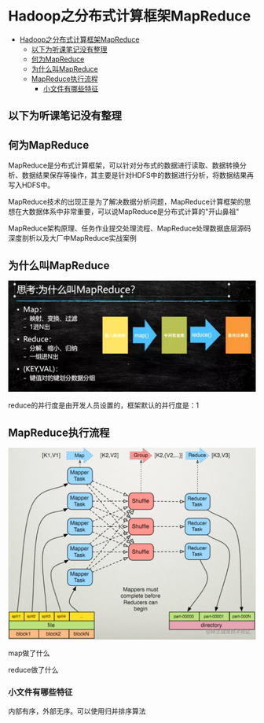 # Hadoop之分布式计算框架MapReduce

- [Hadoop之分布式计算框架MapReduce](#hadoop之分布式计算框架mapreduce)
  - [以下为听课笔记没有整理](#以下为听课笔记没有整理)
  - [何为MapReduce](#何为mapreduce)
  - [为什么叫MapReduce](#为什么叫mapreduce)
  - [MapReduce执行流程](#mapreduce执行流程)
    - [小文件有哪些特征](#小文件有哪些特征)

## 以下为听课笔记没有整理

## 何为MapReduce

MapReduce是分布式计算框架，可以针对分布式的数据进行读取、数据转换分析、数据结果保存等操作，其主要是针对HDFS中的数据进行分析，将数据结果再写入HDFS中。

MapReduce技术的出现正是为了解决数据分析问题，MapReduce计算框架的思想在大数据体系中非常重要，可以说MapReduce是分布式计算的"开山鼻祖"

MapReduce架构原理、任务作业提交处理流程、MapReduce处理数据底层源码深度剖析以及大厂中MapReduce实战案例

## 为什么叫MapReduce

![为什么叫MapReduce](./images/为什么叫MapReduce.png)

reduce的并行度是由开发人员设置的，框架默认的并行度是：1

## MapReduce执行流程

![MapReduce执行流程](./images/MapReduce执行流程.png)

map做了什么

reduce做了什么

### 小文件有哪些特征

内部有序，外部无序。可以使用归并排序算法